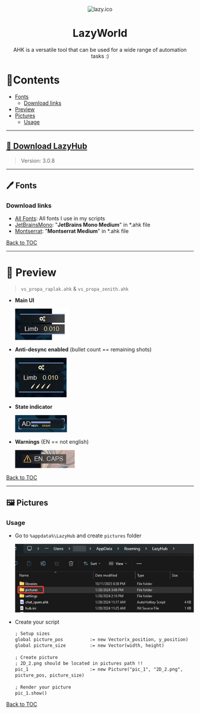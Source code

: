 <p align="center">
  <img width="180" src="./attachments/Images/cat.ico" alt="lazy.ico">
  <h1 align="center">LazyWorld</h1>
  <p align="center">AHK is a versatile tool that can be used for a wide range of automation tasks :)</p>
</p>

# 📝Contents
- [Fonts](#%EF%B8%8F-fonts)
  - [Download links](#download-links)
- [Preview](#-preview)
- [Pictures](#%EF%B8%8F-pictures)
  - [Usage](#usage)

---
## [🔗 Download LazyHub](https://github.com/Lazy-World/warframe-ahk/blob/LazyHub/LazyHub/LazyHubSetup.exe)
> Version: 3.0.8
---
 

## 🖊️ Fonts

### Download links
- [All Fonts](https://github.com/Lazy-World/warframe-ahk/raw/main/attachments/Fonts/fonts.zip): All fonts I use in my scripts
- [JetBrainsMono](./attachments/Fonts/JetBrainsMono-Medium.ttf): "**JetBrains Mono Medium**" in *.ahk file
- [Montserrat](./attachments/Fonts/Montserrat-Medium.otf): "**Montserrat Medium**" in *.ahk file

[Back to TOC](#contents)

---

# 🔮 Preview
> `vs_propa_raplak.ahk` & `vs_propa_zenith.ahk`
- **Main UI** 

  ![ui preview](./attachments/Images/ui.png)

- **Anti-desync enabled** (bullet count == remaining shots)

  ![ui_antidesync preview](./attachments/Images/ui_antidesync.png)

- **State indicator** 

  ![ui_indicator preview](./attachments/Images/ui_indicator.gif)

- **Warnings** (EN == not english)

  ![warnings_gif preview](./attachments/Images/warnings.gif)

[Back to TOC](#contents)

---

## 🖼️ Pictures

### Usage
- Go to `%appdata%\LazyHub` and create `pictures` folder

  ![pictures preview](./attachments/Images/pictures.png)

- Create your script
  ```ahk
  ; Setup sizes
  global picture_pos          := new Vector(x_position, y_position)
  global picture_size         := new Vector(width, height)
  
  ; Create picture
  ; 2D_2.png should be located in pictures path !!
  pic_1                       := new Picture("pic_1", "2D_2.png", picture_pos, picture_size)
  
  ; Render your picture
  pic_1.show()
  ```
[Back to TOC](#contents)
